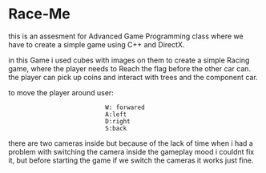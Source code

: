 # Race-Me
this is an assesment for Advanced Game Programming class where we have to create a simple game using C++ and DirectX.

in this Game i used cubes with images on them to create a simple Racing game, where the player needs to Reach the flag before the other car can.
the player can pick up coins and interact with trees and the component car.

to move the player around user:

                               W: forwared
                               A:left
                               D:right
                               S:back
                               
 there are two cameras inside but because of the lack of time when i had a problem with switching the camera inside the gameplay mood i couldnt fix it, but before starting the game if we switch the cameras it works just fine.
